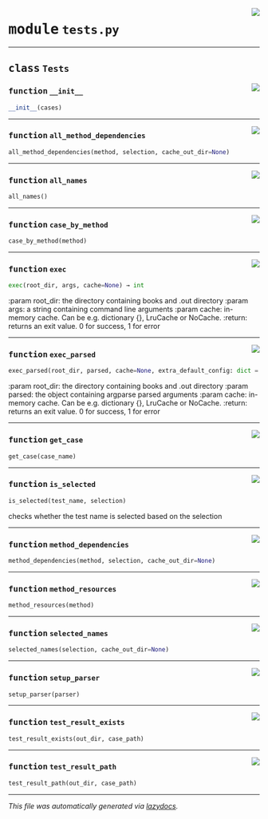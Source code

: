<!-- markdownlint-disable -->

<a href="../booktest/tests.py#L0"><img align="right" style="float:right;" src="https://img.shields.io/badge/-source-cccccc?style=flat-square"></a>

# <kbd>module</kbd> `tests.py`






---

## <kbd>class</kbd> `Tests`




<a href="../booktest/tests.py#L16"><img align="right" style="float:right;" src="https://img.shields.io/badge/-source-cccccc?style=flat-square"></a>

### <kbd>function</kbd> `__init__`

```python
__init__(cases)
```








---

<a href="../booktest/tests.py#L93"><img align="right" style="float:right;" src="https://img.shields.io/badge/-source-cccccc?style=flat-square"></a>

### <kbd>function</kbd> `all_method_dependencies`

```python
all_method_dependencies(method, selection, cache_out_dir=None)
```





---

<a href="../booktest/tests.py#L105"><img align="right" style="float:right;" src="https://img.shields.io/badge/-source-cccccc?style=flat-square"></a>

### <kbd>function</kbd> `all_names`

```python
all_names()
```





---

<a href="../booktest/tests.py#L61"><img align="right" style="float:right;" src="https://img.shields.io/badge/-source-cccccc?style=flat-square"></a>

### <kbd>function</kbd> `case_by_method`

```python
case_by_method(method)
```





---

<a href="../booktest/tests.py#L458"><img align="right" style="float:right;" src="https://img.shields.io/badge/-source-cccccc?style=flat-square"></a>

### <kbd>function</kbd> `exec`

```python
exec(root_dir, args, cache=None) → int
```

:param root_dir: the directory containing books and .out directory :param args: a string containing command line arguments :param cache: in-memory cache. Can be e.g. dictionary {},  LruCache or NoCache. :return: returns an exit value. 0 for success, 1 for error 

---

<a href="../booktest/tests.py#L277"><img align="right" style="float:right;" src="https://img.shields.io/badge/-source-cccccc?style=flat-square"></a>

### <kbd>function</kbd> `exec_parsed`

```python
exec_parsed(root_dir, parsed, cache=None, extra_default_config: dict = {}) → int
```

:param root_dir:  the directory containing books and .out directory :param parsed: the object containing argparse parsed arguments :param cache: in-memory cache. Can be e.g. dictionary {},  LruCache or NoCache. :return: returns an exit value. 0 for success, 1 for error 

---

<a href="../booktest/tests.py#L55"><img align="right" style="float:right;" src="https://img.shields.io/badge/-source-cccccc?style=flat-square"></a>

### <kbd>function</kbd> `get_case`

```python
get_case(case_name)
```





---

<a href="../booktest/tests.py#L19"><img align="right" style="float:right;" src="https://img.shields.io/badge/-source-cccccc?style=flat-square"></a>

### <kbd>function</kbd> `is_selected`

```python
is_selected(test_name, selection)
```

checks whether the test name is selected based on the selection 

---

<a href="../booktest/tests.py#L68"><img align="right" style="float:right;" src="https://img.shields.io/badge/-source-cccccc?style=flat-square"></a>

### <kbd>function</kbd> `method_dependencies`

```python
method_dependencies(method, selection, cache_out_dir=None)
```





---

<a href="../booktest/tests.py#L85"><img align="right" style="float:right;" src="https://img.shields.io/badge/-source-cccccc?style=flat-square"></a>

### <kbd>function</kbd> `method_resources`

```python
method_resources(method)
```





---

<a href="../booktest/tests.py#L108"><img align="right" style="float:right;" src="https://img.shields.io/badge/-source-cccccc?style=flat-square"></a>

### <kbd>function</kbd> `selected_names`

```python
selected_names(selection, cache_out_dir=None)
```





---

<a href="../booktest/tests.py#L123"><img align="right" style="float:right;" src="https://img.shields.io/badge/-source-cccccc?style=flat-square"></a>

### <kbd>function</kbd> `setup_parser`

```python
setup_parser(parser)
```





---

<a href="../booktest/tests.py#L52"><img align="right" style="float:right;" src="https://img.shields.io/badge/-source-cccccc?style=flat-square"></a>

### <kbd>function</kbd> `test_result_exists`

```python
test_result_exists(out_dir, case_path)
```





---

<a href="../booktest/tests.py#L49"><img align="right" style="float:right;" src="https://img.shields.io/badge/-source-cccccc?style=flat-square"></a>

### <kbd>function</kbd> `test_result_path`

```python
test_result_path(out_dir, case_path)
```








---

_This file was automatically generated via [lazydocs](https://github.com/ml-tooling/lazydocs)._
